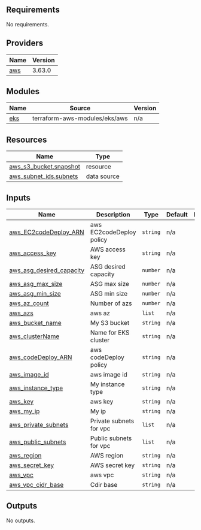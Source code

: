 ## Requirements

No requirements.

## Providers

| Name | Version |
|------|---------|
| <a name="provider_aws"></a> [aws](#provider\_aws) | 3.63.0 |

## Modules

| Name | Source | Version |
|------|--------|---------|
| <a name="module_eks"></a> [eks](#module\_eks) | terraform-aws-modules/eks/aws | n/a |

## Resources

| Name | Type |
|------|------|
| [aws_s3_bucket.snapshot](https://registry.terraform.io/providers/hashicorp/aws/latest/docs/resources/s3_bucket) | resource |
| [aws_subnet_ids.subnets](https://registry.terraform.io/providers/hashicorp/aws/latest/docs/data-sources/subnet_ids) | data source |

## Inputs

| Name | Description | Type | Default | Required |
|------|-------------|------|---------|:--------:|
| <a name="input_aws_EC2codeDeploy_ARN"></a> [aws\_EC2codeDeploy\_ARN](#input\_aws\_EC2codeDeploy\_ARN) | aws EC2codeDeploy policy | `string` | n/a | yes |
| <a name="input_aws_access_key"></a> [aws\_access\_key](#input\_aws\_access\_key) | AWS access key | `string` | n/a | yes |
| <a name="input_aws_asg_desired_capacity"></a> [aws\_asg\_desired\_capacity](#input\_aws\_asg\_desired\_capacity) | ASG desired capacity | `number` | n/a | yes |
| <a name="input_aws_asg_max_size"></a> [aws\_asg\_max\_size](#input\_aws\_asg\_max\_size) | ASG max size | `number` | n/a | yes |
| <a name="input_aws_asg_min_size"></a> [aws\_asg\_min\_size](#input\_aws\_asg\_min\_size) | ASG min size | `number` | n/a | yes |
| <a name="input_aws_az_count"></a> [aws\_az\_count](#input\_aws\_az\_count) | Number of azs | `number` | n/a | yes |
| <a name="input_aws_azs"></a> [aws\_azs](#input\_aws\_azs) | aws az | `list` | n/a | yes |
| <a name="input_aws_bucket_name"></a> [aws\_bucket\_name](#input\_aws\_bucket\_name) | My S3 bucket | `string` | n/a | yes |
| <a name="input_aws_clusterName"></a> [aws\_clusterName](#input\_aws\_clusterName) | Name for EKS cluster | `string` | n/a | yes |
| <a name="input_aws_codeDeploy_ARN"></a> [aws\_codeDeploy\_ARN](#input\_aws\_codeDeploy\_ARN) | aws codeDeploy policy | `string` | n/a | yes |
| <a name="input_aws_image_id"></a> [aws\_image\_id](#input\_aws\_image\_id) | aws image id | `string` | n/a | yes |
| <a name="input_aws_instance_type"></a> [aws\_instance\_type](#input\_aws\_instance\_type) | My instance type | `string` | n/a | yes |
| <a name="input_aws_key"></a> [aws\_key](#input\_aws\_key) | aws key | `string` | n/a | yes |
| <a name="input_aws_my_ip"></a> [aws\_my\_ip](#input\_aws\_my\_ip) | My ip | `string` | n/a | yes |
| <a name="input_aws_private_subnets"></a> [aws\_private\_subnets](#input\_aws\_private\_subnets) | Private subnets for vpc | `list` | n/a | yes |
| <a name="input_aws_public_subnets"></a> [aws\_public\_subnets](#input\_aws\_public\_subnets) | Public subnets for vpc | `list` | n/a | yes |
| <a name="input_aws_region"></a> [aws\_region](#input\_aws\_region) | AWS region | `string` | n/a | yes |
| <a name="input_aws_secret_key"></a> [aws\_secret\_key](#input\_aws\_secret\_key) | AWS secret key | `string` | n/a | yes |
| <a name="input_aws_vpc"></a> [aws\_vpc](#input\_aws\_vpc) | aws vpc | `string` | n/a | yes |
| <a name="input_aws_vpc_cidr_base"></a> [aws\_vpc\_cidr\_base](#input\_aws\_vpc\_cidr\_base) | Cdir base | `string` | n/a | yes |

## Outputs

No outputs.
